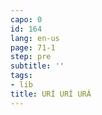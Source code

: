 ```yaml
---
capo: 0
id: 164
lang: en-us
page: 71-1
step: pre
subtitle: ''
tags:
- lib
title: URÍ URÍ URÁ
---
```

